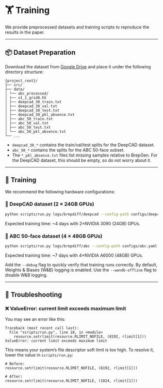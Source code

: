 # 🏋️ Training

We provide preprocessed datasets and training scripts to reproduce the results in the paper.

---

## 📦 Dataset Preparation

Download the dataset from [Google Drive](https://drive.google.com/drive/folders/1pM2SU0p6nNdW_c4z2bgtnKsnyCsI2gKm?usp=drive_link) and place it under the following directory structure:
```angular2html
{project_root}/
├── src/
├── data/
│ └── abc_processed/
│ ├── v1_1_grid8.h5
│ ├── deepcad_30_train.txt
│ ├── deepcad_30_val.txt
│ ├── deepcad_30_test.txt
│ ├── deepcad_30_pkl_absence.txt
│ ├── abc_50_train.txt
│ ├── abc_50_val.txt
│ ├── abc_50_test.txt
│ └── abc_50_pkl_absence.txt
└── ...
```

- `deepcad_30_*` contains the train/val/test splits for the DeepCAD dataset.
- `abc_50_*` contains the splits for the ABC 50-face subset.
- The `*_pkl_absence.txt` files list missing samples relative to BrepGen. For the DeepCAD dataset, this should be empty,  so do not worry about it.

---

## 🚀 Training

We recommend the following hardware configurations:

### 🔹 DeepCAD dataset (2 × 24GB GPUs)
```bash
python scripts/run.py logs/brepdiff/deepcad --config-path configs/deepcad.yaml
```
Expected training time: ~4 days with 2×NVIDIA 3090 (24GB) GPUs.

### 🔹 ABC 50-face dataset (4 × 48GB GPUs)
```bash
python scripts/run.py logs/brepdiff/abc --config-path configs/abc.yaml
```
Expected training time: ~7 days with 4×NVIDIA A6000 (48GB) GPUs.


Add the `--debug` flag to quickly verify that training runs correctly.
By default, Weights & Biases (W&B) logging is enabled.
Use the `--wandb-offline` flag to disable W&B logging.

---

## 🧯 Troubleshooting
### ❌ ValueError: current limit exceeds maximum limit
You may see an error like this:
```
Traceback (most recent call last):
  File "scripts/run.py", line 18, in <module>
    resource.setrlimit(resource.RLIMIT_NOFILE, (8192, rlimit[1]))
ValueError: current limit exceeds maximum limit
```

This means your system’s file descriptor soft limit is too high.
To resolve it, lower the value in `scripts/run.py`:
```
# Before:
resource.setrlimit(resource.RLIMIT_NOFILE, (8192, rlimit[1]))

# After:
resource.setrlimit(resource.RLIMIT_NOFILE, (1024, rlimit[1]))
```


